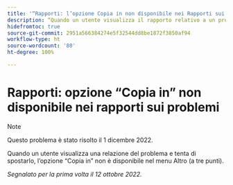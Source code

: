 ```yaml
---
title: '“Rapporti: l’opzione Copia in non disponibile nei Rapporti sui problemi”'
description: “Quando un utente visualizza il rapporto relativo a un problema e tenta di spostarlo, l’opzione Copia in non è disponibile nel menu Altro (tre punti).”
hidefromtoc: true
source-git-commit: 2951a566384274e5f32544dd8be1872f3850af94
workflow-type: ht
source-wordcount: '80'
ht-degree: 100%

---
```



# Rapporti: opzione “Copia in” non disponibile nei rapporti sui problemi

>[!NOTE]
>
>Questo problema è stato risolto il 1 dicembre 2022.

Quando un utente visualizza una relazione del problema e tenta di spostarlo, l’opzione “Copia in” non è disponibile nel menu Altro (a tre punti).

_Segnalato per la prima volta il 12 ottobre 2022._

